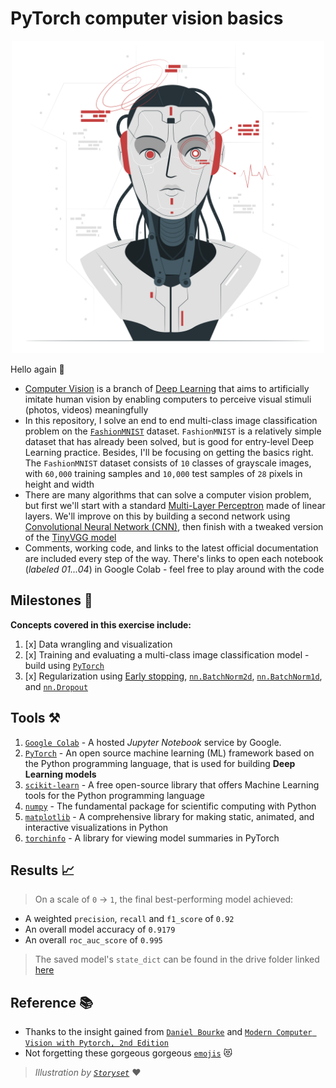 # PyTorch computer vision basics

<p align="center">
  <img src='pics/face.png'  width='500'/>
</p>

Hello again 👋
+ [Computer Vision](https://azure.microsoft.com/en-us/resources/cloud-computing-dictionary/what-is-computer-vision#:~:text=Computer%20vision%20is%20a%20field,tasks%20that%20replicate%20human%20capabilities.) is a branch of [Deep Learning](https://en.wikipedia.org/wiki/Deep_learning) that aims to artificially imitate human vision by enabling computers to perceive visual stimuli (photos, videos) meaningfully
+ In this repository, I solve an end to end multi-class image classification problem on the [`FashionMNIST`](https://github.com/zalandoresearch/fashion-mnist) dataset. `FashionMNIST` is a relatively simple dataset that has already been solved, but is good for entry-level Deep Learning practice. Besides, I'll be focusing on getting the basics right. The `FashionMNIST` dataset consists of `10` classes of grayscale images, with `60,000` training samples and `10,000` test samples of `28` pixels in height and width
+ There are many algorithms that can solve a computer vision problem, but first we'll start with a standard [Multi-Layer Perceptron](https://www.datacamp.com/tutorial/multilayer-perceptrons-in-machine-learning) made of linear layers. We'll improve on this by building a second network using [Convolutional Neural Network (CNN)](https://youtu.be/YRhxdVk_sIs?si=k07XdCsMDS3OQDmh), then finish with a tweaked version of the [TinyVGG model](https://www.youtube.com/watch?v=HnWIHWFbuUQ)
+ Comments, working code, and links to the latest official documentation are included every step of the way. There's links to open each notebook (_labeled 01...04_) in Google Colab - feel free to play around with the code

## Milestones 🏁
**Concepts covered in this exercise include:**  
1. [x] Data wrangling and visualization
2. [x] Training and evaluating a multi-class image classification model - build using [`PyTorch`](https://pytorch.org/)
3. [x] Regularization using [Early stopping](https://www.linkedin.com/advice/1/what-benefits-drawbacks-early-stopping#:~:text=Early%20stopping%20is%20a%20form,to%20increase%20or%20stops%20improving.), [`nn.BatchNorm2d`](https://pytorch.org/docs/stable/generated/torch.nn.BatchNorm2d.html#torch.nn.BatchNorm2d), [`nn.BatchNorm1d`](https://pytorch.org/docs/stable/generated/torch.nn.BatchNorm1d.html#torch.nn.BatchNorm1d), and [`nn.Dropout`](https://pytorch.org/docs/stable/generated/torch.nn.Dropout.html#torch.nn.Dropout)

## Tools ⚒️
1. [`Google Colab`](https://colab.google/) - A hosted _Jupyter Notebook_ service by Google.
2. [`PyTorch`](https://pytorch.org/) -  An open source machine learning (ML) framework based on the Python programming language, that is used for building **Deep Learning models**
3. [`scikit-learn`](https://scikit-learn.org/stable/#) - A free open-source library that offers Machine Learning tools for the Python programming language
4. [`numpy`](https://numpy.org/) - The fundamental package for scientific computing with Python
5. [`matplotlib`](https://matplotlib.org/) - A comprehensive library for making static, animated, and interactive visualizations in Python
6. [`torchinfo`](https://github.com/TylerYep/torchinfo) - A library for viewing model summaries in PyTorch

## Results 📈
> On a scale of `0` -> `1`, the final best-performing model achieved:
+ A weighted `precision`, `recall` and `f1_score` of `0.92`
+ An overall model accuracy of `0.9179`
+ An overall `roc_auc_score` of `0.995`

> The saved model's `state_dict` can be found in the drive folder linked [here](https://drive.google.com/drive/folders/1FjC2wCK9UzDOBA0qBgNVunUxLVhqsb3l?usp=drive_link)


## Reference 📚
+ Thanks to the insight gained from [`Daniel Bourke`](https://x.com/mrdbourke?s=21&t=1Fg4dWHIo5p7EaMHhv2rng) and [`Modern Computer Vision with Pytorch, 2nd Edition`](https://www.packtpub.com/en-us/product/modern-computer-vision-with-pytorch-9781803240930)
+ Not forgetting these gorgeous gorgeous [`emojis`](https://gist.github.com/FlyteWizard/468c0a0a6c854ed5780a32deb73d457f) 😻

> _Illustration by [`Storyset`](https://storyset.com)_ ♥

